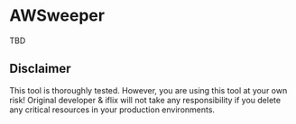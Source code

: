 # AWSweeper
 TBD

## Disclaimer
This tool is thoroughly tested. However, you are using this tool at your own risk! Original developer & iflix will not take any responsibility if you delete any critical resources in your production environments.
